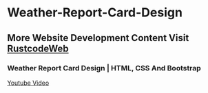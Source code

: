# Weather-Report-Card-Design

## More Website Development Content Visit [RustcodeWeb](https://www.rustcodeweb.com/)

### Weather Report Card Design | HTML, CSS And Bootstrap
[Youtube Video](https://youtu.be/FImY3B6toVc)


